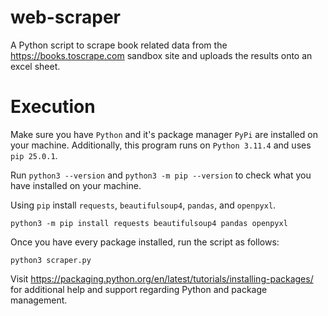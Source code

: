 # web-scraper

A Python script to scrape book related data from the https://books.toscrape.com sandbox site and uploads the results onto an excel sheet.

# Execution

Make sure you have `Python` and it's package manager `PyPi` are installed on your machine.
Additionally, this program runs on `Python 3.11.4` and uses `pip 25.0.1`.

Run `python3 --version` and `python3 -m pip --version` to check what you have installed on your machine.

Using `pip` install `requests`, `beautifulsoup4`, `pandas`, and `openpyxl`.

```
python3 -m pip install requests beautifulsoup4 pandas openpyxl
```

Once you have every package installed, run the script as follows:

```
python3 scraper.py
```

Visit https://packaging.python.org/en/latest/tutorials/installing-packages/ for additional help and support regarding Python and package management.

